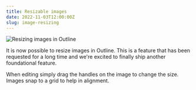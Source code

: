 ```yaml
---
title: Resizable images
date: 2022-11-03T12:00:00Z
slug: image-resizing
---
```


![Resizing images in Outline](/images/resizing-images.gif)

It is now possible to resize images in Outline. This is a feature that has been
requested for a long time and we're excited to finally ship another foundational
feature.

When editing simply drag the handles on the image to change the size. Images snap to a
grid to help in alignment.
